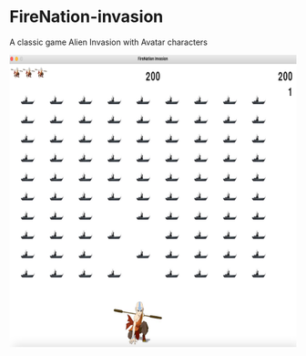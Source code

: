 # FireNation-invasion
A classic game Alien Invasion with Avatar characters
<p align="center">
  <img src="https://raw.githubusercontent.com/dannytszho/FireNation-invasion/main/images/gameplay.jpg" height="512px" width="512px">
</p>
